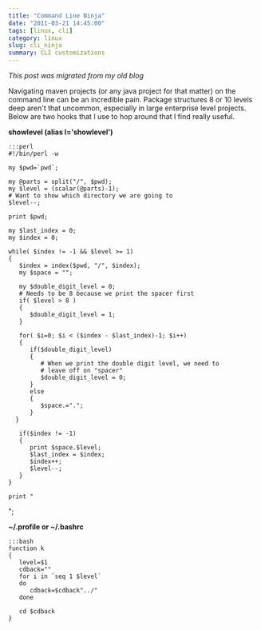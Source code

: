 ```yaml
---
title: "Command Line Ninja"
date: "2011-03-21 14:45:00"
tags: [linux, cli]
category: linux
slug: cli_ninja
summary: CLI customizations
---
```

	
_This post was migrated from my old blog_

Navigating maven projects (or any java project for that matter) on the command line can be an incredible pain.  Package structures 8 or 10 levels deep aren't that uncommon, especially in large enterprise level projects. Below are two hooks that I use to hop around that I find really useful.

__showlevel (alias l='showlevel')__

    :::perl
    #!/bin/perl -w

    my $pwd=`pwd`;

    my @parts = split("/", $pwd);
    my $level = (scalar(@parts)-1);
    # Want to show which directory we are going to
    $level--;

    print $pwd;

    my $last_index = 0;
    my $index = 0;

    while( $index != -1 && $level >= 1)
    {
       $index = index($pwd, "/", $index);
       my $space = "";

       my $double_digit_level = 0;
       # Needs to be 8 because we print the spacer first
       if( $level > 8 )
       {
          $double_digit_level = 1;
       }

       for( $i=0; $i < ($index - $last_index)-1; $i++)
       {
          if($double_digit_level)
          {
             # When we print the double digit level, we need to
             # leave off on "spacer"
             $double_digit_level = 0;
          }
          else
          {
             $space.=".";
          }
      }

       if($index != -1)
       {
          print $space.$level;
          $last_index = $index;
          $index++;
          $level--;
       }
    }

    print "
";

__~/.profile or ~/.bashrc__

    :::bash
    function k
    {
       level=$1
       cdback=""
       for i in `seq 1 $level`
       do
          cdback=$cdback"../"
       done

       cd $cdback
    }
